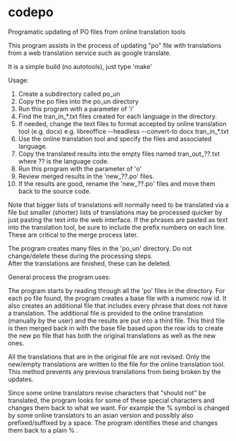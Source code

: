 # codepo
Programatic updating of PO files from online translation tools

This program assists in the process of updating "po" file with translations from a web translation service such as google translate.

It is a simple build (no autotools), just type 'make'

Usage: 

01.  Create a subdirectory called po_un 
02.  Copy the po files into the po_un directory 
03.  Run this program with a parameter of 'i' 
04.  Find the tran_in_*.txt files created for each language in the directory. 
05.  If needed, change the text files to format accepted by online translation tool (e.g. docx)
     e.g. libreoffice --headless --convert-to docx tran_in_*.txt 
06.  Use the online translation tool and specify the files and associated language. 
07.  Copy the translated results into the empty files named tran_out_??.txt where ?? is the language code. 
08.  Run this program with the parameter of 'o' 
09.  Review merged results in the 'new_??.po' files.  
10.  If the results are good, rename the 'new_??.po' files and move them back to the source code.

Note that bigger lists of translations will normally need to be translated via a file but smaller (shorter) 
lists of translations may be processed quicker by just pasting the text into the web interface.  If the phrases
are pasted as text into the translation tool, be sure to include the prefix numbers on each line.  These are
critical to the merge process later.  

The program creates many files in the 'po_un' directory.  Do not change/delete these during the processing steps.  
After the translations are finished, these can be deleted.


General process the program uses:

The program starts by reading through all the 'po' files in the directory.  For each po file found, the program
creates a base file with a numeric row id.  It also creates an additional file that includes every phrase that does
not have a translation.  The additional file is provided to the online translation (manually by the user) and
the results are put into a third file.  This third file is then merged back in with the base file based upon the 
row ids to create the new po file that has both the original translations as well as the new ones.

All the translations that are in the original file are not revised.  Only the new/empty translations are written
to the file for the online translation tool.  This method prevents any previous translations from being broken
by the updates.  

Since some online translators revise characters that "should not" be translated, the program looks for some of these
special characters and changes them back to what we want.  For example the % symbol is changed by some online
translators to an asian version and possibly also prefixed/suffixed by a space.  The program identifies these 
and changes them back to a plain % . 